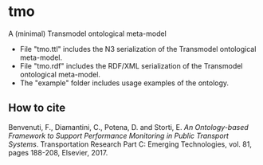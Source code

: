 # tmo
A (minimal) Transmodel ontological meta-model

* File "tmo.ttl" includes the N3 serialization of the Transmodel ontological meta-model.
* File "tmo.rdf" includes the RDF/XML serialization of the Transmodel ontological meta-model.
* The "example" folder includes usage examples of the ontology. 

How to cite
-----------

Benvenuti, F., Diamantini, C., Potena, D. and Storti, E. *An Ontology-based Framework to Support Performance Monitoring in Public Transport Systems*. Transportation Research Part C: Emerging Technologies, vol. 81, pages 188-208, Elsevier, 2017.
